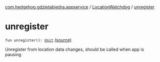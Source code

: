 [com.hedgehog.gdzietabiedra.appservice](../index.md) / [LocationWatchdog](index.md) / [unregister](./unregister.md)

# unregister

`fun unregister(): `[`Unit`](https://kotlinlang.org/api/latest/jvm/stdlib/kotlin/-unit/index.html) [(source)](https://github.com/asvid/GdzieTaBiedra/tree/master/app/src/main/java/com/hedgehog/gdzietabiedra/appservice/LocationWatchdog.kt#L141)

Unregister from location data changes, should be called when app is pausing

